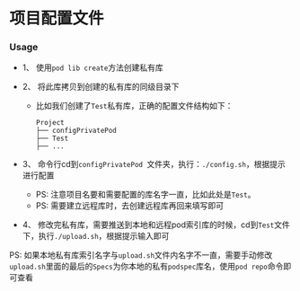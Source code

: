 # 项目配置文件
### Usage

- 1、 使用`pod lib create`方法创建私有库
- 2、 将此库拷贝到创建的私有库的同级目录下

	+ 比如我们创建了`Test`私有库，正确的配置文件结构如下：

		```
		Project
		├── configPrivatePod
		├── Test
		├── ...
		```

- 3、 命令行cd到`configPrivatePod `文件夹，执行：`./config.sh`，根据提示进行配置

	+ PS:  注意项目名要和需要配置的库名字一直，比如此处是`Test`。
	+ PS:  需要建立远程库时，去创建远程库再回来填写即可

- 4、 修改完私有库，需要推送到本地和远程pod索引库的时候，cd到`Test`文件下，执行`./upload.sh`，根据提示输入即可



PS: 如果本地私有库索引名字与`upload.sh`文件内名字不一直，需要手动修改`upload.sh`里面的最后的`Specs`为你本地的私有`podspec`库名，使用`pod repo`命令即可查看
